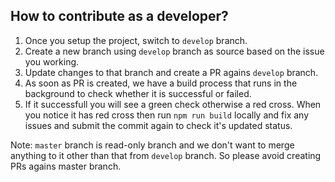 
How to contribute as a developer?
--

1. Once you setup the project, switch to `develop` branch. 
2. Create a new branch using `develop` branch as source based on the issue you working. 
3. Update changes to that branch and create a PR agains `develop` branch. 
4. As soon as PR is created, we have a build process that runs in the background to check whether it is successful or failed.
5. If it successfull you will see a green check otherwise a red cross. When you notice it has red cross then run `npm run build` locally and fix any issues and submit the commit again to check it's updated status.



Note: `master` branch is read-only branch and we don't want to merge anything to it other than that from `develop` branch. So please avoid creating PRs agains master branch. 

